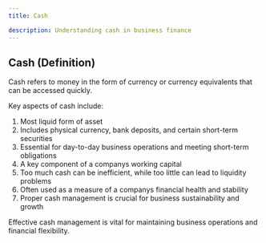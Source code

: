 ```yaml
---
title: Cash

description: Understanding cash in business finance
---
```

## Cash (Definition)
Cash refers to money in the form of currency or currency equivalents that can be accessed quickly.

Key aspects of cash include:
1. Most liquid form of asset
2. Includes physical currency, bank deposits, and certain short-term securities
3. Essential for day-to-day business operations and meeting short-term obligations
4. A key component of a companys working capital
5. Too much cash can be inefficient, while too little can lead to liquidity problems
6. Often used as a measure of a companys financial health and stability
7. Proper cash management is crucial for business sustainability and growth

Effective cash management is vital for maintaining business operations and financial flexibility.